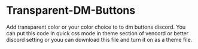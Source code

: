 # Transparent-DM-Buttons
Add transparent color or your color choice to to dm buttons discord.
You can put this code in quick css mode in theme section of vencord or better discord setting or youu can download this file and turn it on as a theme file.
